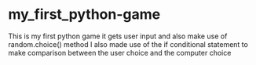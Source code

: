 # my_first_python-game
This is my first python game
it gets user input and also make use of random.choice() method 
I also made use of the if conditional statement to make comparison between the user choice and the computer choice
